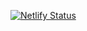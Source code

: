 [![Netlify Status](https://api.netlify.com/api/v1/badges/be1f4881-c425-441b-aced-23e61b9eb506/deploy-status)](https://app.netlify.com/sites/phate-hoobank/deploys)
